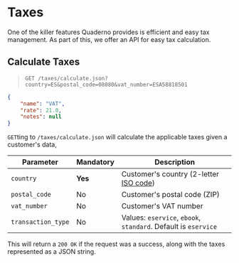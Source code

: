 # Taxes

One of the killer features Quaderno provides is efficient and easy tax management. As part of this, we offer an API for easy tax calculation.

## Calculate Taxes

> `GET /taxes/calculate.json?country=ES&postal_code=08080&vat_number=ESA58818501`

```json
{
    "name": "VAT",
    "rate": 21.0,
    "notes": null
}
```

`GET`ting to `/taxes/calculate.json` will calculate the applicable taxes given a customer's data,

Parameter | Mandatory | Description
---|---|---
`country` | **Yes** | Customer's country (2-letter [ISO code](http://en.wikipedia.org/wiki/ISO_3166-1#Current_codes))
`postal_code` | No | Customer's postal code (ZIP)
`vat_number` | No | Customer's VAT number
`transaction_type` | No | Values: `eservice`, `ebook`, `standard`. Default is `eservice`

This will return a `200 OK` if the request was a success, along with the taxes represented as a JSON string.
